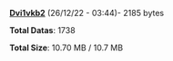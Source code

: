 [**Dvi1vkb2**](/data/Dvi1vkb2.txt) (26/12/22 - 03:44)- 2185 bytes

**Total Datas**: 1738

**Total Size**: 10.70 MB / 10.7 MB